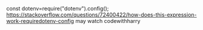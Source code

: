  const dotenv=require("dotenv").config();  https://stackoverflow.com/questions/72400422/how-does-this-expression-work-requiredotenv-config  may watch codewithharry